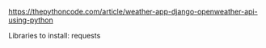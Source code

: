 https://thepythoncode.com/article/weather-app-django-openweather-api-using-python

Libraries to install:
requests